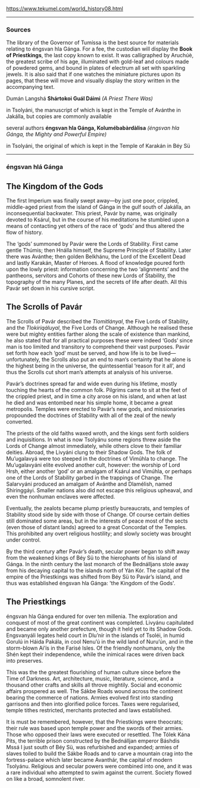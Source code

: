 https://www.tekumel.com/world_history08.html

---
### Sources

The library of the Governor of Tumíssa is the best source for materials relating to éngsvan hla Gánga. For a fee, the custodian will display the **Book of Priestkings**, the last copy known to exist. It was calligraphed by Aruchúè, the greatest scribe of his age, illuminated with gold-leaf and colours made of powdered gems, and bound in plates of electrum all set with sparkling jewels. It is also said that if one watches the miniature pictures upon its pages, that these will move and visually display the story written in the accompanying text.

Dumán Langshá
**Shártokoi Guál Dáimi**
*(A Priest There Was)*

in Tsolyáni, the manuscript of which is kept in the Temple of Avánthe in Jakálla, but copies are commonly available

several authors
**éngsvan hla Gánga, Kolumébabàrdàlisa**
*(éngsvan hla Gánga, the Mighty and Powerful Empire)*

in Tsolyáni, the original of which is kept in the Temple of Karakán in Béy Sü

---
### éngsvan hlá Gánga
## The Kingdom of the Gods

The first Imperium was finally swept away—by just one poor, crippled, middle-aged priest from the island of Gánga in the gulf south of Jakálla, an inconsequential backwater. This priest, Pavár by name, was originally devoted to Ksárul, but in the course of his meditations he stumbled upon a means of contacting yet others of the race of ‘gods’ and thus altered the flow of history.

The ‘gods’ summoned by Pavár were the Lords of Stability. First came gentle Thúmis; then Hnálla himself, the Supreme Principle of Stability. Later there was Avánthe; then golden Belkhánu, the Lord of the Excellent Dead and lastly Karakán, Master of Heroes. A flood of knowledge poured forth upon the lowly priest: information concerning the two ‘alignments’ and the pantheons, servitors and Cohorts of these new Lords of Stability, the topography of the many Planes, and the secrets of life after death. All this Pavár set down in his cursive script.

## The Scrolls of Pavár

The Scrolls of Pavár described the _Tlomitlányal_, the Five Lords of Stability, and the _Tlokiriqáluyal_, the Five Lords of Change. Although he realised these were but mighty entities farther along the scale of existence than mankind, he also stated that for all practical purposes these were indeed ‘Gods’ since man is too limited and transitory to comprehend their vast purposes. Pavár set forth how each ‘god’ must be served, and how life is to be lived—unfortunately, the Scrolls also put an end to man‘s certainty that he alone is the highest being in the universe, the quintessential ‘reason for it all’, and thus the Scrolls cut short man’s attempts at analysis of his universe.

Pavár’s doctrines spread far and wide even during his lifetime, mostly touching the hearts of the common folk. Pilgrims came to sit at the feet of the crippled priest, and in time a city arose on his island, and when at last he died and was entombed near his simple home, it became a great metropolis. Temples were erected to Pavár’s new gods, and missionaries propounded the doctrines of Stability with all of the zeal of the newly converted.

The priests of the old faiths waxed wroth, and the kings sent forth soldiers and inquisitions. In what is now Tsolyánu some regions threw aside the Lords of Change almost immediately, while others clove to their familiar deities. Abroad, the Livyáni clung to their Shadow Gods. The folk of Mu’ugalavyá were too steeped in the doctrines of Vimúhla to change. The Mu’ugalavyáni elite evolved another cult, however: the worship of Lord Hrsh, either another ‘god’ or an amalgam of Ksárul and Vimúhla, or perhaps one of the Lords of Stability garbed in the trappings of Change. The Salarvyáni produced an amalgam of Avánthe and Dlamélish, named Shiringgáyi. Smaller nations also did not escape this religious upheaval, and even the nonhuman enclaves were affected.

Eventually, the zealots became plump priestly bureaucrats, and temples of Stability stood side by side with those of Change. Of course certain deities still dominated some areas, but in the interests of peace most of the sects (even those of distant lands) agreed to a great Concordat of the Temples. This prohibited any overt religious hostility; and slowly society was brought under control.

By the third century after Pavár’s death, secular power began to shift away from the weakened kings of Béy Sü to the hierophants of his island of Gánga. In the ninth century the last monarch of the Bednálljans stole away from his decaying capital to the islands north of Yán Kór. The capital of the empire of the Priestkings was shifted from Béy Sü to Pavár’s island, and thus was established éngsvan hla Gánga: 'the Kingdom of the Gods'.

## The Priestkings

éngsvan hla Gánga endured for over ten millenia. The exploration and conquest of most of the great continent was completed. Livyánu capitulated and became only another prefecture, though it held yet to its Shadow Gods. Engsvanyáli legates held court in Dlu’nír in the islands of Tsoléi, in humid Gorulú in Háida Pakála, in cool Nenu’ú in the wild land of Nuru’ún, and in the storm-blown Ai’ís in the Farisé Isles. Of the friendly nonhumans, only the Shén kept their independence, while the inimical races were driven back into preserves.

This was the the greatest flourishing of human culture since before the Time of Darkness. Art, architecture, music, literature, science, and a thousand other crafts and skills all throve mightily. Social and economic affairs prospered as well. The Sákbe Roads wound across the continent bearing the commerce of nations. Armies evolved first into standing garrisons and then into glorified police forces. Taxes were regularised, temple tithes restricted, merchants protected and laws established.

It is must be remembered, however, that the Priestkings were theocrats; their rule was based upon temple power and the swords of their armies. Those who opposed their laws were executed or resettled. The Tólek Kána Pits, the terrible prison constructed by the Bednálljan emperor Báshdis Mssá I just south of Béy Sü, was refurbished and expanded; armies of slaves toiled to build the Sákbe Roads and to carve a mountain crag into the fortress-palace which later became Avanthár, the capital of modern Tsolyánu. Religious and secular powers were combined into one, and it was a rare individual who attempted to swim against the current. Society flowed on like a broad, somnolent river.